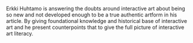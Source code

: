 Erkki Huhtamo is answering the doubts around interactive art about being so new and not developed enough to be a true authentic artform in his article. By giving foundational knowledge and historical base of interactive art and he present counterpoints that to give the full picture of interactive art literacy.